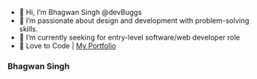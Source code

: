 - 👋 Hi, I’m Bhagwan Singh @devBuggs
- 👀 I’m passionate about design and development with problem-solving skills.
- 🌱 I’m currently seeking for entry-level software/web developer role
- 💞️ Love to Code | <a href='https://devbuggs.pythonanywhere.com'>My Portfolio</a>

<!---
devBuggs/devBuggs is a ✨ special ✨ repository because its `README.md` (this file) appears on your GitHub profile.
You can click the Preview link to take a look at your changes.
--->
<h3>Bhagwan Singh</h3>
